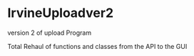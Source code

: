# IrvineUploadver2
version 2 of upload Program

Total Rehaul of functions and classes from the API to the GUI
